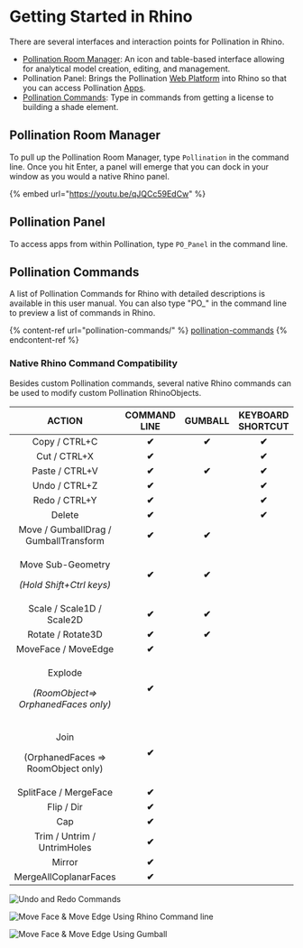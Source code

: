 # Getting Started in Rhino

There are several interfaces and interaction points for Pollination in Rhino.&#x20;

* [Pollination Room Manager](getting-started.md#pollination-room-manager): An icon and table-based interface allowing for analytical model creation, editing, and management.
* Pollination Panel: Brings the Pollination [Web Platform](broken-reference) into Rhino so that you can access Pollination [Apps](../developers/apps/).&#x20;
* [Pollination Commands](getting-started.md#pollination-commands): Type in commands from getting a license to building a shade element.&#x20;

## Pollination Room Manager

To pull up the Pollination Room Manager, type `Pollination` in the command line. Once you hit Enter, a panel will emerge that you can dock in your window as you would a native Rhino panel.

{% embed url="https://youtu.be/qJQCc59EdCw" %}

## Pollination Panel&#x20;

To access apps from within Pollination, type `PO_Panel` in the command line.&#x20;

## Pollination Commands

A list of Pollination Commands for Rhino with detailed descriptions is available in this user manual. You can also type "PO\_" in the command line to preview a list of commands in Rhino.

{% content-ref url="pollination-commands/" %}
[pollination-commands](pollination-commands/)
{% endcontent-ref %}

### Native Rhino Command Compatibility

Besides custom Pollination commands, several native Rhino commands can be used to modify custom Pollination RhinoObjects.

|                              ACTION                             | COMMAND LINE | GUMBALL | KEYBOARD SHORTCUT |
| :-------------------------------------------------------------: | :----------: | :-----: | :---------------: |
|                          Copy / CTRL+C                          |     **✔**    |  **✔**  |       **✔**       |
|                           Cut / CTRL+X                          |     **✔**    |         |       **✔**       |
|                          Paste / CTRL+V                         |     **✔**    |  **✔**  |       **✔**       |
|                          Undo / CTRL+Z                          |     **✔**    |         |       **✔**       |
|                          Redo / CTRL+Y                          |     **✔**    |         |       **✔**       |
|                              Delete                             |     **✔**    |         |       **✔**       |
|              Move / GumballDrag / GumballTransform              |     **✔**    |  **✔**  |                   |
|  <p>Move Sub-Geometry</p><p><em>(Hold Shift+Ctrl keys)</em></p> |     **✔**    |  **✔**  |                   |
|                    Scale / Scale1D / Scale2D                    |     **✔**    |  **✔**  |                   |
|                        Rotate / Rotate3D                        |     **✔**    |  **✔**  |                   |
|                       MoveFace / MoveEdge                       |     **✔**    |         |                   |
| <p>Explode</p><p><em>(RoomObject=> OrphanedFaces only)</em></p> |     **✔**    |         |                   |
|       <p>Join</p><p>(OrphanedFaces => RoomObject only)</p>      |     **✔**    |         |                   |
|                      SplitFace / MergeFace                      |     **✔**    |         |                   |
|                            Flip / Dir                           |     **✔**    |         |                   |
|                               Cap                               |     **✔**    |         |                   |
|                   Trim / Untrim / UntrimHoles                   |     **✔**    |         |                   |
|                              Mirror                             |     **✔**    |         |                   |
|                      MergeAllCoplanarFaces                      |     **✔**    |         |                   |

![Undo and Redo Commands](../.gitbook/assets/undoredo.gif)

![Move Face & Move Edge Using Rhino Command line](../.gitbook/assets/moveface_moveedge_cmd.gif)

![Move Face & Move Edge Using Gumball](../.gitbook/assets/moveface_moveedge.gif)
